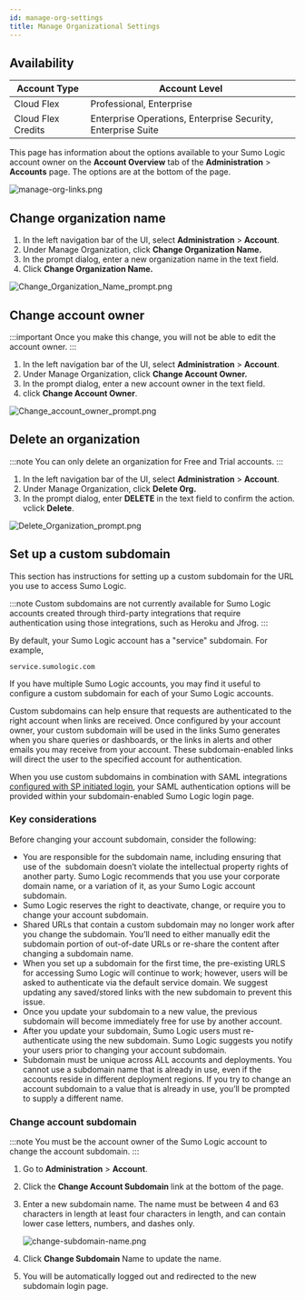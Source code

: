 ```yaml
---
id: manage-org-settings
title: Manage Organizational Settings
---
```




## Availability

| Account Type | Account Level |
|--------------------|--------------------------------------------------------------|
| Cloud Flex | Professional, Enterprise |
| Cloud Flex Credits | Enterprise Operations, Enterprise Security, Enterprise Suite |

This page has information about the options available to your Sumo Logic account owner on the **Account Overview** tab of the **Administration** \> **Accounts** page. The options are at the bottom of the page.

![manage-org-links.png](/img/subscriptions/manage-org-links.png)

## Change organization name

1. In the left navigation bar of the UI, select **Administration** \> **Account**.
1. Under Manage Organization, click **Change Organization Name.**
1. In the prompt dialog, enter a new organization name in the text field.
1. Click **Change Organization Name.**

![Change_Organization_Name_prompt.png](/img/subscriptions/Change_Organization_Name_prompt.png)

## Change account owner

:::important
Once you make this change, you will not be able to edit the account owner.
:::

1. In the left navigation bar of the UI, select **Administration** \> **Account**.
1. Under Manage Organization, click **Change Account Owner.**
1. In the prompt dialog, enter a new account owner in the text field.
1. click **Change Account Owner**.

![Change_account_owner_prompt.png](/img/subscriptions/Change_account_owner_prompt.png)

## Delete an organization

:::note
You can only delete an organization for Free and Trial accounts.
:::

1. In the left navigation bar of the UI, select **Administration** \> **Account**.
1. Under Manage Organization, click **Delete Org.**
1. In the prompt dialog, enter **DELETE** in the text field to confirm the action.
vclick **Delete**.

![Delete_Organization_prompt.png](/img/subscriptions/Delete_Organization_prompt.png)

## Set up a custom subdomain

This section has instructions for setting up a custom subdomain for the URL you use to access Sumo Logic.

:::note
Custom subdomains are not currently available for Sumo Logic accounts created through third-party integrations that require authentication using those integrations, such as Heroku and Jfrog.
:::

By default, your Sumo Logic account has a "service" subdomain. For example, 

```
service.sumologic.com
```  

If you have multiple Sumo Logic accounts, you may find it useful to configure a custom subdomain for each of your Sumo Logic accounts.

Custom subdomains can help ensure that requests are authenticated to the right account when links are received. Once configured by your account owner, your custom subdomain will be used in the links Sumo generates when you share queries or dashboards, or the links in alerts and other emails you may receive from your account. These subdomain-enabled links will direct the user to the specified account for authentication.

When you use custom subdomains in combination with SAML integrations [configured with SP initiated login](../security/saml/set-up-saml.md), your SAML authentication options will be provided within your subdomain-enabled Sumo Logic login page.

### Key considerations

Before changing your account subdomain, consider the following:  

* You are responsible for the subdomain name, including ensuring that use of the  subdomain doesn’t violate the intellectual property rights of another party. Sumo Logic recommends that you use your corporate domain name, or a variation of it, as your Sumo Logic account subdomain.
* Sumo Logic reserves the right to deactivate, change, or require you to change your account subdomain. 
* Shared URLs that contain a custom subdomain may no longer work after you change the subdomain. You’ll need to either manually edit the subdomain portion of out-of-date URLs or re-share the content after changing a subdomain name.  
* When you set up a subdomain for the first time, the pre-existing URLS for accessing Sumo Logic will continue to work; however, users will be asked to authenticate via the default service domain. We suggest updating any saved/stored links with the new subdomain to prevent this issue. 
* Once you update your subdomain to a new value, the previous subdomain will become immediately free for use by another account.
* After you update your subdomain, Sumo Logic users must re-authenticate using the new subdomain. Sumo Logic suggests you notify your users prior to changing your account subdomain. 
* Subdomain must be unique across ALL accounts and deployments. You cannot use a subdomain name that is already in use, even if the accounts reside in different deployment regions. If you try to change an account subdomain to a value that is already in use, you’ll be prompted to supply a different name.

### Change account subdomain 

:::note
You must be the account owner of the Sumo Logic account to change the account subdomain.
:::

1. Go to **Administration** \> **Account**.
1. Click the **Change Account Subdomain** link at the bottom of the page.
1. Enter a new subdomain name. The name must be between 4 and 63 characters in length at least four characters in length, and can contain lower case letters, numbers, and dashes only.

    ![change-subdomain-name.png](/img/subscriptions/change-subdomain-name.png)

1. Click **Change Subdomain** Name to update the name.
1. You will be automatically logged out and redirected to the new subdomain login page. 
